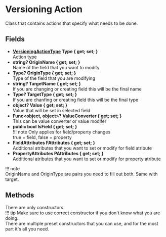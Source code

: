 # Versioning Action

Class that contains actions that specify what needs to be done.

## Fields

- **[VersioningActionType](../enums.md#versioningactiontype) Type { get; set; }**   
    Action type
- **string? OriginName { get; set; }**  
    Name of the field that you want to modify
- **Type? OriginType { get; set; }**  
    Type of the field that you are modifying  
- **string? TargetName { get; set; }**  
    If you are changing or creating field this will be the final name
- **Type? TargetType { get; set; }**  
    If you are chanfing or creating field this will be the final type
- **object? Value { get; set; }**  
    Value that will be set in selected field
- **Func&lt;object, object>? ValueConverter { get; set; }**  
    This can be value converter or value modifer  
- **public bool IsField { get; set; }**  
!!! note
    Only applies for field/property changes  
    true = field, false = property  
- **FieldAttributes FAttributes { get; set; }**  
    Additional atributes that you want to set or modify for field atribute
- **PropertyAttributes PAttributes { get; set; }**  
    Additional atributes that you want to set or modify for property atribute

!!! note   
    OriginName and OriginType are pairs you need to fill out both. Same with target.  

## Methods
There are only constructors.  
!!! tip 
    Make sure to use correct constructor if you don't know what you are doing.  
    There are multiple preset constructors that you can use, and for the most part it's all you need.